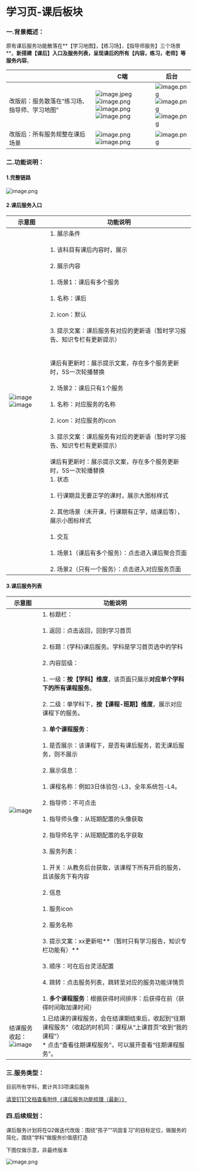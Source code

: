 # 学习页-课后板块

### 一.背景概述：

原有课后服务功能散落在**【学习地图】，【练习场】，【指导师服务】三个场景**。**新搭建【课后】入口及服务列表，呈现课后的所有【内容，练习，老师】等服务内容**。

|  | C端 | 后台 |
| --- | --- | --- |
| 改版前：服务散落在“练习场、指导师、学习地图” | ![image.jpeg](https://alidocs.oss-cn-zhangjiakou.aliyuncs.com/res/NpQlKvg5yV5EODvL/img/9468d9a1-b7e8-41dc-a9ca-6e20f8c02485.jpeg)![image.png](https://alidocs.oss-cn-zhangjiakou.aliyuncs.com/res/NpQlKvg5yV5EODvL/img/98aed826-3e5d-4f1a-93db-26d785fe9913.png)<br>![image.png](https://alidocs.oss-cn-zhangjiakou.aliyuncs.com/res/NpQlKvg5yV5EODvL/img/834e8090-02e0-4d71-b912-33d54dccc67f.png)<br>![image.png](https://alidocs.oss-cn-zhangjiakou.aliyuncs.com/res/NpQlKvg5yV5EODvL/img/416a039b-08bf-4c38-948d-953e3d2a71ec.png) | ![image.png](https://alidocs.oss-cn-zhangjiakou.aliyuncs.com/res/NpQlKvg5yV5EODvL/img/7d606039-d898-45d2-8236-130b4593b831.png)<br>![image.png](https://alidocs.oss-cn-zhangjiakou.aliyuncs.com/res/NpQlKvg5yV5EODvL/img/fa63f418-59bc-4541-b7f3-199122bf6a5c.png)<br>![image.png](https://alidocs.oss-cn-zhangjiakou.aliyuncs.com/res/NpQlKvg5yV5EODvL/img/9f4860ee-ad54-4cf8-b7b6-6a8459850422.png) |
| 改版后：所有服务规整在课后场景 | ![image.png](https://alidocs.oss-cn-zhangjiakou.aliyuncs.com/res/NpQlKvg5yV5EODvL/img/f6b4e8e5-8ab8-42b5-96c5-1c83e5bdb2e0.png)<br>![image.png](https://alidocs.oss-cn-zhangjiakou.aliyuncs.com/res/NpQlKvg5yV5EODvL/img/2a1224b8-31aa-43d6-8683-20a1c498f625.png) | ![image.png](https://alidocs.oss-cn-zhangjiakou.aliyuncs.com/res/NpQlKvg5yV5EODvL/img/aff01dc1-ca3c-4803-93af-565e880a34dc.png) |

### 二.功能说明：

#### 1.完整链路

![image.png](https://alidocs.oss-cn-zhangjiakou.aliyuncs.com/res/1GXn4L3rG7VxnDQ4/img/697f711b-a3d0-4bd1-a6ed-eb005d25ef12.png)

#### 2.课后服务入口

| **示意图** | **功能说明** |
| --- | --- |
| ![image](https://alidocs.oss-cn-zhangjiakou.aliyuncs.com/res/1GXn4L3rG7VxnDQ4/img/566622c5-0b61-4985-ac0e-e0821d7d0c49.png)![image](https://alidocs.oss-cn-zhangjiakou.aliyuncs.com/res/1GXn4L3rG7VxnDQ4/img/98e37490-7c6d-422f-91e6-43243bd0f4ca.png) | 1.  展示条件<br>    <br>    1.  该科目有课后内容时，展示<br>        <br>2.  展示内容<br>    <br>    1.  场景1：课后有多个服务<br>        <br>        1.  名称：课后<br>            <br>        2.  icon：默认<br>            <br>        3.  提示文案：课后服务有对应的更新语（暂时学习报告、知识专栏有更新提示）<br>            <br>        <br>        课后有更新时：展示提示文案，存在多个服务更新时，5S一次轮播替换<br>        <br>    2.  场景2：课后只有1个服务<br>        <br>        1.  名称：对应服务的名称<br>            <br>        2.  icon：对应服务的icon<br>            <br>        3.  提示文案：课后服务有对应的更新语（暂时学习报告、知识专栏有更新提示）<br>            <br>课后有更新时：展示提示文案，存在多个服务更新时，5S一次轮播替换<br>1.  状态<br>    <br>    1.  行课期且无要正学的课时，展示大图标样式<br>        <br>    2.  其他场景（未开课，行课期有正学，结课后等），展示小图标样式<br>        <br>1.  交互<br>    <br>    1.  场景1（课后有多个服务）：点击进入课后聚合页面<br>        <br>    2.  场景2（只有一个服务）：点击进入对应服务页面 |

#### 3.课后服务列表

| **示意图** | **功能说明** |
| --- | --- |
| ![image](https://alidocs.oss-cn-zhangjiakou.aliyuncs.com/res/1GXn4L3rG7VxnDQ4/img/d156dc34-3008-4556-9b17-4ce8eafb1673.png) | 1.  标题栏：<br>    <br>    1.  返回：点击返回，回到学习首页<br>        <br>    2.  标题：{学科}课后服务。学科是学习首页选中的学科<br>        <br>2.  内容层级：<br>    <br>    1.  一级：**按【学科】维度**，该页面只展示**对应单个学科下的所有课程服务**。<br>        <br>    2.  二级：单学科下，**按【课程-班期】维度**，展示对应课程下的服务。<br>        <br>3.  **单个课程服务**：<br>    <br>    1.  是否展示：该课程下，是否有课后服务，若无课后服务，则不展示<br>        <br>    2.  展示信息：<br>        <br>        1.  课程名称：例如3日体验包-L3，全年系统包-L4。<br>            <br>        2.  指导师：不可点击<br>            <br>            1.  指导师头像：从班期配置的头像获取<br>                <br>            2.  指导师名字：从班期配置的名字获取<br>                <br>    3.  服务列表：<br>        <br>        1.  开关：从教务后台获取，该课程下所有开启的服务，且该服务下有内容<br>            <br>        2.  信息<br>            <br>            1.  服务icon<br>                <br>            2.  服务名称<br>                <br>            3.  提示文案：xx更新啦**（暂时只有学习报告，知识专栏功能有）**<br>                <br>        3.  顺序：可在后台灵活配置<br>            <br>        4.  跳转：点击服务列表，跳转至对应的服务功能详情页<br>            <br>1.  **多个课程服务**：根据获得时间排序：后获得在前（获得时间取加课时间） |
| 结课服务收起：<br>![image](https://alidocs.oss-cn-zhangjiakou.aliyuncs.com/res/1GXn4L3rG7VxnDQ4/img/edeb8580-6375-4af2-b006-d7bec8a1902e.png) | 1.已结课的课程服务，会在结课期结束后，收起到“往期课程服务”（收起的时机同：课程从“上课首页”收到“我的课程”）<br>*   点击“查看往期课程服务”，可以展开查看“往期课程服务”。 |

### 三.服务类型：

目前所有学科，累计共33项课后服务

[请至钉钉文档查看附件《课后服务功能梳理（最新）》](https://alidocs.dingtalk.com/i/nodes/P7QG4Yx2Jp7DkQMpi4jG1pA6V9dEq3XD?iframeQuery=anchorId%3DX02m8zikcobzd3nanxxm2)

### 四.后续规划：

课后服务计划将在Q2做迭代改版：围绕“孩子”“巩固复习”的目标定位，做服务的简化，围绕“学科”做服务价值感打造

下图仅做示意，非最终版本

![image.png](https://alidocs.oss-cn-zhangjiakou.aliyuncs.com/res/4maOg8gmXe3XlWNX/img/cfcba704-efb8-4242-8b0c-3d3bfc7c7f31.png)